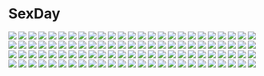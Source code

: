 # SexDay
![](https://konachan.com/jpeg/d70660f7ddfff8e3be43e120c3e78918/Konachan.com%20-%20189838%20breasts%20carrot_lu_angora%20censored%20game_cg%20japanese_clothes%20nipples%20onomatope%2A%20open_shirt%20pussy%20pussy_juice%20shiratama%20spread_legs%20yukata.jpg)
![](https://konachan.com/jpeg/52aebc920a542d66fe82270418bb0cb9/Konachan.com%20-%20277962%20blonde_hair%20elbow_gloves%20flowers%20gloves%20gray_eyes%20long_hair%20original%20petals%20pointed_ears%20ribbons%20rose%20sword%20tamarashi%20weapon.jpg)
![](https://konachan.com/jpeg/66b62241c0c600e6520592c695543ddf/Konachan.com%20-%2021914%20azumanga_daioh%20mihama_chiyo.jpg)
![](https://konachan.com/image/9e06a4e841871e623fdc6d344e89a31f/Konachan.com%20-%2047085%20nagase_sayaka%20soul_link%20tinkle.jpg)
![](https://konachan.com/jpeg/302096310a1f6fa1c86998121d365a0d/Konachan.com%20-%20117992%20gumi%20hatsune_miku%20kokotetsu%20vocaloid.jpg)
![](https://konachan.com/image/f38c054c72b665b1f0ade6628400892e/Konachan.com%20-%2083215%20astraea%20breasts%20cleavage%20ikaros%20okayama_shinako%20sakurai_tomoki%20scan%20sora_no_otoshimono%20thighhighs%20wings.jpg)
![](https://konachan.com/image/5cd4c9d5c22656bf42ffe04397eb93b9/Konachan.com%20-%20127257%20close%20kise_yayoi%20precure%20smile_precure%21%20vector.jpg)
![](https://konachan.com/image/a191ac2d9058d75c43e2cab4a2f83ea9/Konachan.com%20-%20206988%20akechi_shizuku%20anthropomorphism%20blush%20food%20hamakaze_%28kancolle%29%20japanese_clothes%20kantai_collection%20yukata.jpg)
![](https://konachan.com/jpeg/23b1f0e282d67a7657ac1f1afa40ed69/Konachan.com%20-%2083777%20blonde_hair%20bra%20breasts%20cleavage%20hasekura_chiaki%20panties%20ribbons%20thighhighs%20underwear.jpg)
![](https://konachan.com/jpeg/74154355aadf43ddcefaafc71e4d711e/Konachan.com%20-%20260441%20blush%20breast_hold%20breasts%20gradient%20green_hair%20kochiya_sanae%20long_hair%20nipples%20no_bra%20shin_osada%20topless%20touhou%20yellow_eyes.jpg)
![](https://konachan.com/jpeg/8076c492e1430aec20fea648a4582599/Konachan.com%20-%2092880%20blood%20breasts%20censored%20glasses%20nipples%20no_bra%20nopan%20open_shirt%20sex%20studio_momiji%20tagme%20thighhighs.jpg)
![](https://konachan.com/image/800193d9b6782dab78280b0acc278232/Konachan.com%20-%20228018%203d%20desert%20sheik%20super-fergus%20the_legend_of_zelda.jpg)
![](https://konachan.com/image/a2a03cbb61563473b3a8e1a1fa09994a/Konachan.com%20-%2076581%20blue_eyes%20blush%20gloves%20goth-loli%20gothic%20gray_hair%20hat%20long_hair%20pantyhose%20red_eyes%20red_hair%20ribbons%20skirt%20sleeping%20thighhighs%20touhou%20vampire%20wings.jpg)
![](https://konachan.com/image/1fc82e170e19c2a9e4e368278670d494/Konachan.com%20-%2098423%20mahou_shoujo_madoka_magica%20milcho%20red_hair%20sakura_kyouko.jpg)
![](https://konachan.com/image/c1a804c864133c9ed7e556912c92a43e/Konachan.com%20-%2039225%20kusakabe_misao%20lucky_star%20minegishi_ayano.jpg)
![](https://konachan.com/jpeg/fb403fbb74dbd5cfd37238a9ca12f94f/Konachan.com%20-%20153617%20breasts%20censored%20cube%20game_cg%20kanekiyo_miwa%20kurano_mikoto%20nipples%20no_bra%20open_shirt%20orange_hair%20penis%20pussy%20rain%20school_uniform%20sex%20water%20wet.jpg)
![](https://konachan.com/jpeg/360fd630e95f6fce7bb7d770d6edc6d0/Konachan.com%20-%20249426%20hatsune_miku%20headphones%20long_hair%20thighhighs%20tie%20twintails%20uwazora%20vocaloid.jpg)
![](https://konachan.com/jpeg/1db3a64e631fb6f94db0902ce4ec71e7/Konachan.com%20-%2069410%20amakura%20breast_grab%20brown_eyes%20censored%20game_cg%20grass%20id_-rebirth_session-%20katase_sakura%20long_hair%20male%20nipples%20nude%20root_nuko%20sex%20tagme_%28character%29.jpg)
![](https://konachan.com/image/e408c4348cb5409a6ff5a42ea0174186/Konachan.com%20-%20110827%20hatsune_miku%20vocaloid.jpg)
![](https://konachan.com/jpeg/bec87df652e245dc80749253fef4c510/Konachan.com%20-%2038543%20amaduyu_tatsuki%20aquaplus%20kousaka_tamaki%20leaf%20to_heart%20to_heart_2.jpg)
![](https://konachan.com/image/8e48f14ad59703e483f26a58c41a5b5c/Konachan.com%20-%2074780%20animal%20animal_ears%20foxgirl%20loli%20muririn%20rindou_ruri%20tenshinranman%20yuzusoft.jpg)
![](https://konachan.com/image/3177cedbed39042b1dd5ee7677dbf03f/Konachan.com%20-%2051671%20akiyama_mio%20bikini%20black_hair%20k-on%21%20swimsuit.jpg)
![](https://konachan.com/image/c4630e6fdadbfa9c56c0255894cf696d/Konachan.com%20-%20192643%20anthropomorphism%20breasts%20cleavage%20gray_hair%20ichiyou_moka%20kantai_collection%20thighhighs%20unryuu_%28kancolle%29%20yellow_eyes%20zoom_layer.jpg)
![](https://konachan.com/image/583abb7e3bf543909824a4552cc08ec6/Konachan.com%20-%2035980%20calendar%20latale.jpg)
![](https://konachan.com/image/f50c371a1ec744c0ff7875cb32a2a38b/Konachan.com%20-%20136118%20bandage%20black_eyes%20boots%20bow%20chaos1402%20gloves%20gray_eyes%20gray_hair%20long_hair%20m.u.g.e.n%20miko%20red_eyes%20short_hair%20staff%20sword%20tattoo%20torii%20touhou%20weapon.jpg)
![](https://konachan.com/image/5f74a8d1a824e5a62e0e486d52b1069f/Konachan.com%20-%2041658%20amamiya_yuuko%20ef%20sky.jpg)
![](https://konachan.com/image/de25a467a9e5b14ee968b9a9c12a2201/Konachan.com%20-%20299096%20amiya_%28arknights%29%20animal_ears%20arknights%20hakua_mill%20paper%20ponytail.jpg)
![](https://konachan.com/image/fc38aec7cbd0c60a37589df025513e37/Konachan.com%20-%20242339%202girls%20blue_eyes%20blush%20bow%20breasts%20couch%20crossover%20drink%20food%20glasses%20gloves%20gray_hair%20ice_cream%20katoroku%20pantyhose%20purple_eyes%20short_hair%20skirt.jpg)
![](https://konachan.com/image/6e625914ad48a9b9167136d11aac9929/Konachan.com%20-%2043418%20cc%20code_geass%20kallen_stadtfeld%20lelouch_lamperouge%20male%20scan.jpg)
![](https://konachan.com/jpeg/5cd1da5ef93bfdeb207d57fba40b3a4e/Konachan.com%20-%2057961%20fujiyoshi_harumi%20fuura_kafuka%20hito_nami%20kimura_kaere%20otonashi_meru%20sayonara_zetsubou_sensei%20vector.jpg)
![](https://konachan.com/image/47e7f2e9e1b5507c4e7b0f105588eb73/Konachan.com%20-%2038121%20alicia_infans%20magus_tale%20scan%20seera_finis_victoria%20tenmaso%20whirlpool.jpg)
![](https://konachan.com/image/1b5b3060911d350cbe47ced37c3552e3/Konachan.com%20-%2070456%20hatsune_miku%20twintails%20vocaloid.jpg)
![](https://konachan.com/image/488092bf5317c2f8b568058d3cbdb38b/Konachan.com%20-%20272919%20all_male%20animal%20aqua_eyes%20brat%20cat%20fire%20gloves%20gray_hair%20kanae_%28nijisanji%29%20kuzuha_%28nijisanji%29%20male%20nijisanji%20pointed_ears%20red_eyes%20shirt%20short_hair.jpg)
![](https://konachan.com/image/c800c74242fb0728755e9694fec1c1d4/Konachan.com%20-%20184988%20itsuneko%20kagerou_project%20kisaragi_shintaro%20male%20petals.jpg)
![](https://konachan.com/jpeg/637e53d47d3c6396116887481d94273b/Konachan.com%20-%2074103%20black_hair%20cross%20gia%20gothic%20gray%20original%20pink_eyes%20tagme.jpg)
![](https://konachan.com/image/da84f7c64938ceacbcc6c1cd052ec2a1/Konachan.com%20-%20227932%20apple%20aqua_eyes%20blush%20brown_hair%20candy%20fan%20festival%20fireworks%20food%20fruit%20gloves%20headband%20night%20obiwan%20rope%20short_hair%20summer%20torii%20yellow_eyes%20yukata.jpg)
![](https://konachan.com/jpeg/9402326d81e80f46f3d085a3be51d280/Konachan.com%20-%20103668%20breasts%20fue%20game_cg%20liane_jacotey%20nipples%20open_shirt%20rococoworks%20short_hair%20stockings%20vanitas_no_hitsuji.jpg)
![](https://konachan.com/image/383cd7154dcec4db96620777b9bf3f7a/Konachan.com%20-%2015773%20blue%20butterfly%20collar%20dress%20gothic%20long_hair%20purple_hair%20tagme.jpg)
![](https://konachan.com/image/5a5063d733d03f22feffc01a5149d467/Konachan.com%20-%2016729%20christmas.jpg)
![](https://konachan.com/image/61738ae69dc1dc251faf7f5b3fd861cc/Konachan.com%20-%20263022%20darling_in_the_franxx%20doll%20group%20ikuno_%28darling_in_the_franxx%29%20kayano_yuki%20logo%20miku_%28darling_in_the_franxx%29%20watermark%20zero_two.jpg)
![](https://konachan.com/image/5b6bf616af11fb8280047b7216c75fca/Konachan.com%20-%2015670%20black_hair%20blonde_hair%20gun%20mireille_bouquet%20noir%20weapon%20yuumura_kirika.jpg)
![](https://konachan.com/jpeg/75579bc0e1b497960b9455db14970a9d/Konachan.com%20-%2061606%20christmas%20game_cg%20itsuki_kirara%20meri_chri%20mikagami_mamizu%20seiya_mashiro%20whirlpool.jpg)
![](https://konachan.com/image/fb6112f3afb6bdcae50de040ba232574/Konachan.com%20-%20255835%20animal%20animal_ears%20aqua_eyes%20barefoot%20cat%20catgirl%20kimura_%28ykimu%29%20long_hair%20original%20shorts%20tail%20white_hair.jpg)
![](https://konachan.com/jpeg/a4147dce1298c54e51182ffae3ec3827/Konachan.com%20-%20139205%20animal_ears%20blonde_hair%20blush%20breasts%20dog_days%20foxgirl%20nipples%20re%3An_ne%20shirt_lift%20tail%20white%20yukikaze_panettone.jpg)
![](https://konachan.com/jpeg/112dde0d89895857cb3d644dd240a25d/Konachan.com%20-%20282699%20blush%20book%20breasts%20building%20chenaze57%20green_eyes%20horns%20long_hair%20male%20navel%20nipples%20open_shirt%20panty_pull%20pink_hair%20short_hair%20skirt%20tie%20zero_two.jpg)
![](https://konachan.com/image/638b37209a64746c3c04cda18e0d6e12/Konachan.com%20-%20104761%20blue%20building%20city%20green_eyes%20green_hair%20hat%20inzanaki%20landscape%20original%20robot%20scenic%20short_hair.jpg)
![](https://konachan.com/jpeg/cc59af0ed708b4280e7744e074856df8/Konachan.com%20-%20206088%20azuki-taste%20chain%20gloves%20izayoi_sakuya%20knife%20maid%20touhou%20weapon.jpg)
![](https://konachan.com/image/28f3f29fe84996d4c3e048ff5fb857bd/Konachan.com%20-%2055554%20akiyama_mio%20hirasawa_yui%20k-on%21%20kotobuki_tsumugi%20nakano_azusa%20tainaka_ritsu.jpg)
![](https://konachan.com/jpeg/e2e200a2d5b4dc9a00ecd3a86ad0734f/Konachan.com%20-%20155000%20hagure_yuusha_no_estetica%20ousawa_miu%20transparent%20vector.jpg)
![](https://konachan.com/image/b90131cb9571ffe628b539d7df08e556/Konachan.com%20-%20213520%20bow%20fire%20fujiwara_no_mokou%20long_hair%20red_eyes%20rff_%283_percent%29%20shirt%20touhou%20white_hair.jpg)
![](https://konachan.com/image/908cd8f761dcafab02ebd3be7e17482d/Konachan.com%20-%20177325%20blonde_hair%20close%20hat%20samanta%20touhou%20yakumo_yukari%20yellow_eyes.jpg)
![](https://konachan.com/image/952eb69efd2bfbfa54d51546a1a48b11/Konachan.com%20-%2025892%20catboy%20loveless%20sagan_natsuo%20sagan_youji%20shounen_ai.jpg)
![](https://konachan.com/jpeg/d7ed69debbfde62448e962a2289fbeba/Konachan.com%20-%20108649%20anne_portman%20aqua_eyes%20bed%20fingering%20game_cg%20green_eyes%20izumi_mahiru%20masturbation%20pink_hair%20short_hair%20thighhighs%20vermilion_-bind_of_blood-.jpg)
![](https://konachan.com/jpeg/1c2f11fcebf8d542bcba3b9e830d758d/Konachan.com%20-%20182380%20black_hair%20food%20hentai_ouji_to_warawanai_neko%20japanese_clothes%20kantoku%20scan%20tsutsukakushi_tsukiko%20tsutsukakushi_tsukushi.jpg)
![](https://konachan.com/jpeg/68427cc84407dfde7497a29c3ebf4727/Konachan.com%20-%20260924%202girls%20animal_ears%20aqua_eyes%20azur_lane%20bikini%20blush%20breast_hold%20breasts%20brown_hair%20catgirl%20long_hair%20navel%20red_eyes%20short_hair%20swimsuit.jpg)
![](https://konachan.com/jpeg/4eb2e9d979e163ca9cd200ed16cb2b2f/Konachan.com%20-%20294031%20blush%20bra%20breasts%20erect_nipples%20fate_%28series%29%20headdress%20navel%20panties%20purple_eyes%20purple_hair%20sage_joh%20short_hair%20skirt%20thighhighs%20underwear%20wristwear.jpg)
![](https://konachan.com/image/5a44f84497bcf54f5f49c7a624e0d88d/Konachan.com%20-%20155596%20animal_ears%20bunny_ears%20bunnygirl%20kuro_suto_sukii%20long_hair%20pantyhose%20pink_hair%20red_eyes%20reisen_udongein_inaba%20skirt%20tie%20touhou%20zoom_layer.jpg)
![](https://konachan.com/image/02a2575cbe9f80b9a04cbb4e67e9afd5/Konachan.com%20-%20128218%202girls%20arisue_tsukasa%20breasts%20coming_x_humming%20nipples%20nude%20omokawa_yuduki%20ribbons%20shibayama_miu.jpg)
![](https://konachan.com/jpeg/8bafd7f5f379e1b6bb5f08b8cc4eafbe/Konachan.com%20-%20232715%20amakano%20azarashi_soft%20bikini%20black_hair%20blue_eyes%20blush%20breast_grab%20breasts%20cameltoe%20game_cg%20long_hair%20piromizu%20spread_legs%20swimsuit%20water%20wet.jpg)
![](https://konachan.com/image/c9b17758138c2a2632127bbe0669a169/Konachan.com%20-%20104765%20animal_ears%20catgirl%20cielozaki%20dress%20gothic%20kaenbyou_rin%20komeiji_satori%20mask%20pointed_ears%20red_eyes%20red_hair%20reiuji_utsuho%20tail%20touhou%20weapon%20wings.jpg)
![](https://konachan.com/jpeg/50b562bc37d72d2b5b78b2915320f950/Konachan.com%20-%20225055%202girls%20ass%20blonde_hair%20blue_eyes%20blush%20breast_grab%20breasts%20girls_frontline%20gray_hair%20ian_wang%20long_hair%20red_eyes%20rubber_duck%20thighhighs%20towel%20water.jpg)
![](https://konachan.com/jpeg/c64101e046461369917c3ee829284aca/Konachan.com%20-%20187234%20ayase_hazuki%20blue_hair%20blush%20breasts%20censored%20game_cg%20kamidere%20kneehighs%20nipples%20nude%20purple_eyes%20sex%20short_hair%20socks%20uesugi_chihaya.jpg)
![](https://konachan.com/image/2425b5e0e59b52782347af51917d9709/Konachan.com%20-%2079770%20hatsune_miku%20twintails%20vocaloid.jpg)
![](https://konachan.com/image/7a6a1f8c357c311c89b32a7b9cb2d943/Konachan.com%20-%20150318%20long_hair%20original%20purple_eyes%20senmu%20tagme%20thighhighs.jpg)
![](https://konachan.com/image/92da950eee551fa30952520726e71955/Konachan.com%20-%2077458%20little_busters%21.jpg)
![](https://konachan.com/jpeg/300f13a2126a138d30f58488d15cde27/Konachan.com%20-%20272470%20aliasing%20animal%20aqua_eyes%20aqua_hair%20bat%20candy%20dress%20ello-chan%20fang%20garter_belt%20halloween%20long_hair%20pumpkin%20thighhighs%20twintails%20vocaloid%20white%20wings.jpg)
![](https://konachan.com/image/b586d39f80ced6ab34187f92d48daa42/Konachan.com%20-%20200650%20anthropomorphism%20brown_eyes%20brown_hair%20feathers%20hakumare%20headband%20kantai_collection%20long_hair%20sky%20sunset%20water%20zuihou_%28kancolle%29.jpg)
![](https://konachan.com/image/0c22641bf8e75f2acab06e2e8802ae4c/Konachan.com%20-%2070699%20akiyama_mio%20headphones%20hirasawa_yui%20ipod%20k-on%21%20kotobuki_tsumugi%20nakano_azusa%20tainaka_ritsu%20topless.jpg)
![](https://konachan.com/jpeg/19c3be8ae2cff8b5e1a4c1a759dea524/Konachan.com%20-%20124168%20apron%20blue_eyes%20dress%20flowers%20green_hair%20hatsune_miku%20long_hair%20twintails%20vocaloid.jpg)
![](https://konachan.com/jpeg/ed9584cbb20ebe72a60f01ef5e1c917b/Konachan.com%20-%20147252%20barefoot%20blue_hair%20fan%20food%20fujisaki_mao%20game_cg%20hanairo_heptagram%20ice_cream%20long_hair%20lump_of_sugar%20moekibara_fumitake%20nipple_slip%20no_bra.jpg)
![](https://konachan.com/image/48b3e6f5db333ec0ec78d8fb8c01a134/Konachan.com%20-%20225999%20aliasing%20apple228%20blue_eyes%20brown_hair%20building%20headband%20leaves%20long_hair%20original%20skirt.jpg)
![](https://konachan.com/image/858ab4b31d76603b3f53cbd9fc4bb386/Konachan.com%20-%2055909%20ai_%28aria%29%20akira_e_ferrari%20albert_pitt%20alice_carroll%20alicia_florence%20aria%20aria_pokoteng%20athena_glory%20izumo_akatsuki%20maa%20mizunashi_akari%20tagme.jpg)
![](https://konachan.com/image/82275df8d3687579bc7397e4613b2cf4/Konachan.com%20-%20164769%20akemi_homura%20black_hair%20gun%20long_hair%20mahou_shoujo_madoka_magica%20pandaraion_%28kanikani2950%29%20pantyhose%20purple_eyes%20weapon.jpg)
![](https://konachan.com/image/c281e5d9638ad1aee8ccae00a9b10fb3/Konachan.com%20-%20150183%20guilty_gear%20kuradoberi_jam%20memai.jpg)
![](https://konachan.com/image/e2cdb3fca8d67de0ae99ee4b82a19b6e/Konachan.com%20-%20183004%20brown_hair%20dress%20long_hair%20moemoe3345%20original%20purple_eyes%20umbrella.jpg)
![](https://konachan.com/image/8620f64fa06f58309d28de8e102def75/Konachan.com%20-%2062158%20kagamine_rin%20romeo_and_cinderella_%28vocaloid%29%20vocaloid.jpg)
![](https://konachan.com/image/e5955c90e9c183c4bdfb1fc8761cbd68/Konachan.com%20-%20210202%20celestia_%28wlop%29%20ghostblade%20jpeg_artifacts%20rain%20water%20wlop.jpg)
![](https://konachan.com/image/8e238ba734b8a012c9507ecf6ec1eb01/Konachan.com%20-%20133505%20blonde_hair%20blue_eyes%20boku_wa_tomodachi_ga_sukunai%20cum%20fellatio%20kabocha_head%20kashiwazaki_sena%20long_hair%20penis%20tagme%20uncensored.jpg)
![](https://konachan.com/jpeg/367064120783d7f052868f3d6e2ec48b/Konachan.com%20-%20156840%20animal%20berushi%20bird%20bubbles%20clouds%20feathers%20hat%20horns%20original%20pixiv_fantasia%20red_eyes%20sheep%20short_hair%20sky%20thighhighs%20white_hair.jpg)
![](https://konachan.com/image/4c6c0b6218cfea3823a78e82c3ec2f40/Konachan.com%20-%205465%20maison_ikkoku.jpg)
![](https://konachan.com/image/c5471054d8b007b74d13c62c2e3e7064/Konachan.com%20-%20267152%20black_hair%20blonde_hair%20breast_hold%20breasts%20g_%28desukingu%29%20green_hair%20group%20horns%20male%20moon%20night%20onsen%20original%20ponytail%20purple_hair%20scar%20white_hair.jpg)
![](https://konachan.com/jpeg/1cb7f9cc7bdd0d9c03e8b0cf03817c53/Konachan.com%20-%20171872%20arisu_seiko%20brown_hair%20game_cg%20long_hair%20purple_eyes%20tenmaso%20usotsuki_ouji_to_nayameru_ohime-sama%20whirlpool.jpg)
![](https://konachan.com/image/0cd141922324bcacbe926728089b37da/Konachan.com%20-%2023646%20itou_noiji%20suzumiya_haruhi%20suzumiya_haruhi_no_yuutsu%20white.jpg)
![](https://konachan.com/image/d1b7ec401e33153228990c3691b40fe8/Konachan.com%20-%2032849%20animal_ears%20catgirl%20samurai_spirits%20suzuhira_hiro%20tagme%20white.jpg)
![](https://konachan.com/image/982d8753b3aecf70d8a770f91cc9c474/Konachan.com%20-%20240464%20gloves%20mechagirl%20microphone%20original%20samurai%20short_hair%20signo_aaa%20sword%20weapon%20yellow_eyes.jpg)
![](https://konachan.com/image/3be29dace41149a135182043623b5133/Konachan.com%20-%2030130%20tagme.jpg)
![](https://konachan.com/image/788f1c52b6a0837c94210a693b8a1912/Konachan.com%20-%2012411%20animal_ears%20catgirl%20chinese_clothes%20chinese_dress%20tagme%20thighhighs.jpg)
![](https://konachan.com/jpeg/3423467a39f1a3a01ac0048847ed2093/Konachan.com%20-%20183379%20aki99%20black_hair%20blonde_hair%20blue_eyes%20boots%20bow%20eyepatch%20harime_nui%20hug%20kill_la_kill%20long_hair%20short_hair%20skirt%20thighhighs%20wink%20wristwear.jpg)
![](https://konachan.com/image/3e376ed56c09aa51561e2d283d5dca8e/Konachan.com%20-%20245375%20animal%20blush%20bow%20breasts%20cleavage%20collar%20hat%20junkpuyo%20long_hair%20navel%20pirate%20red_eyes%20signed%20skirt%20sword%20tentacles%20water%20weapon%20wet%20white_hair.jpg)
![](https://konachan.com/image/51c5779ee8f7c12e55a76eea1e37c938/Konachan.com%20-%2093476%20soul_master.jpg)
![](https://konachan.com/image/63de3c6de2f5896d4d0b61b379d9726b/Konachan.com%20-%2055312%20ikezawa_kazuma%20jinnouchi_wabisuke%20koiso_kenji%20sadamoto_yoshiyuki%20shinohara_natsuki%20summer_wars.jpg)
![](https://konachan.com/image/647ac9affe6d9edd5be3c0da81d1654e/Konachan.com%20-%20135203%20cosplay%20eucliwood_hellscythe%20haruna_%28kore_wa_zombie_desu_ka%3F%29%20kore_wa_zombie_desu_ka%3F%20seraphim_%28kore_wa_zombie_desu_ka%3F%29%20sora_no_otoshimono.jpg)
![](https://konachan.com/jpeg/6fec12ce99f0891e0612584afa99ce80/Konachan.com%20-%2096509%20kagamine_len%20kagamine_rin%20len_append%20male%20rin_append%20vocaloid.jpg)
![](https://konachan.com/jpeg/efb46456d1cefc711e2a8e9e5a77f121/Konachan.com%20-%2031642%20diebuster%20gunbuster%20nono%20polychromatic%20vector.jpg)
![](https://konachan.com/jpeg/47172302b4f4a032ea3412b8d1110496/Konachan.com%20-%2077092%20autumn%20building%20hakurei_reimu%20japanese_clothes%20kitsupon%20landscape%20leaves%20miko%20scenic%20shrine%20stairs%20torii%20touhou%20tree.jpg)
![](https://konachan.com/jpeg/e5f1ac9513ec76842a5bc6f4acccf95a/Konachan.com%20-%20152389%20bath%20bathtub%20blonde_hair%20breasts%20cleavage%20fate_extra%20fate_%28series%29%20flowers%20green_eyes%20navel%20no_bra%20petals%20rose%20short_hair%20topless%20wada_rco%20water%20wet.jpg)
![](https://konachan.com/image/db3d83373e4de64c2a3aac8890385ecf/Konachan.com%20-%20210478%202girls%20bed%20blonde_hair%20breasts%20brown_hair%20cameltoe%20hoodie%20loli%20mogu%20navel%20no_bra%20open_shirt%20red_eyes%20shorts%20socks%20to_love_ru%20yellow_eyes%20yuuki_mikan.jpg)
![](https://konachan.com/jpeg/bd6d5910e68b696cc88939f82e4710fc/Konachan.com%20-%2062553%20kawai_ameri%20red_eyes%20school_uniform%20tayutama%20thighhighs%20twintails.jpg)
![](https://konachan.com/jpeg/466f98ba9bc17ff714cb169dea2ec969/Konachan.com%20-%20296458%20blue_hair%20blush%20breasts%20gyuunyuu_bin%20long_hair%20navel%20nipples%20nude%20original%20red_eyes%20waifu2x.jpg)
![](https://konachan.com/jpeg/bd5fa1f1c8deba6a368d27f0237991f4/Konachan.com%20-%20295903%20brown_hair%20fan%20japanese_clothes%20kimono%20kisshou_mizuki%20lolita_fashion%20long_hair%20original%20pink_eyes%20ribbons.jpg)
